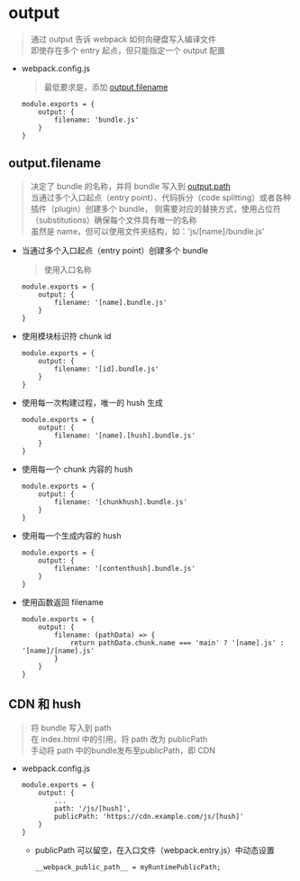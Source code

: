 # output

> 通过 output 告诉 webpack 如何向硬盘写入编译文件  
  即使存在多个 entry 起点，但只能指定一个 output 配置
  
* webpack.config.js
    > 最低要求是，添加 [output.filename](https://webpack.docschina.org/configuration/output/#outputfilename)
    ~~~
    module.exports = {
        output: {
            filename: 'bundle.js'            
        }
    }
    ~~~

## output.filename

> 决定了 bundle 的名称，并将 bundle 写入到 [output.path](https://webpack.docschina.org/configuration/output/#outputpath)    
  当通过多个入口起点（entry point）、代码拆分（code splitting）或者各种插件（plugin）创建多个 bundle，
  则需要对应的替换方式，使用占位符（substitutions）确保每个文件具有唯一的名称    
  虽然是 name，但可以使用文件夹结构，如：'js/[name]/bundle.js'

* 当通过多个入口起点（entry point）创建多个 bundle
    > 使用入口名称
    ~~~
    module.exports = {
        output: {
            filename: '[name].bundle.js'
        }
    }
    ~~~

* 使用模块标识符 chunk id
    ~~~
    module.exports = {
        output: {
            filename: '[id].bundle.js'
        }
    }
    ~~~

* 使用每一次构建过程，唯一的 hush 生成
    ~~~
    module.exports = {
        output: {
            filename: '[name].[hush].bundle.js'
        }
    }
    ~~~

* 使用每一个 chunk 内容的 hush
    ~~~
    module.exports = {
        output: {
            filename: '[chunkhush].bundle.js'
        }
    }
    ~~~

* 使用每一个生成内容的 hush
    ~~~
    module.exports = {
        output: {
            filename: '[contenthush].bundle.js'
        }
    }
    ~~~
    
* 使用函数返回 filename
    ~~~
    module.exports = {
        output: {
            filename: (pathData) => {
                return pathData.chunk.name === 'main' ? '[name].js' : '[name]/[name].js'
            }
        }
    }
    ~~~

## CDN 和 hush

> 将 bundle 写入到 path     
  在 index.html 中的引用，将 path 改为 publicPath    
  手动将 path 中的bundle发布至publicPath，即 CDN    

* webpack.config.js
    ~~~
    module.exports = {
        output: {
            ...
            path: '/js/[hush]',
            publicPath: 'https://cdn.example.com/js/[hush]'
        }
    }
    ~~~

    * publicPath 可以留空，在入口文件（webpack.entry.js）中动态设置  
        ~~~
        __webpack_public_path__ = myRuntimePublicPath;
        ~~~
